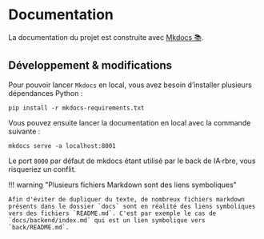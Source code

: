 # Documentation

La documentation du projet est construite avec [Mkdocs 📚](https://www.mkdocs.org/).

## Développement & modifications

Pour pouvoir lancer `Mkdocs` en local, vous avez besoin d’installer plusieurs dépendances Python :

```
pip install -r mkdocs-requirements.txt
```

Vous pouvez ensuite lancer la documentation en local avec la commande suivante :

```
mkdocs serve -a localhost:8001
```

Le port `8000` par défaut de mkdocs étant utilisé par le back de IA·rbre, vous risqueriez un conflit.

!!! warning "Plusieurs fichiers Markdown sont des liens symboliques"

    Afin d'éviter de dupliquer du texte, de nombreux fichiers markdown présents dans le dossier `docs` sont en réalité des liens symboliques vers des fichiers `README.md`. C'est par exemple le cas de `docs/backend/index.md` qui est un lien symbolique vers `back/README.md`.
